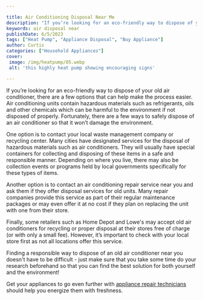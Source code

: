 ```yaml
---

title: Air Conditioning Disposal Near Me
description: "If you’re looking for an eco-friendly way to dispose of your old air conditioner, there are a few options that can help make the p...learn more about it now"
keywords: air disposal near
publishDate: 6/5/2023
tags: ["Heat Pump", "Appliance Disposal", "Buy Appliance"]
author: Curtis
categories: ["Household Appliances"]
cover: 
 image: /img/heatpump/85.webp
 alt: 'this highly heat pump showing encouraging signs'

---
```


If you’re looking for an eco-friendly way to dispose of your old air conditioner, there are a few options that can help make the process easier. Air conditioning units contain hazardous materials such as refrigerants, oils and other chemicals which can be harmful to the environment if not disposed of properly. Fortunately, there are a few ways to safely dispose of an air conditioner so that it won’t damage the environment.

One option is to contact your local waste management company or recycling center. Many cities have designated services for the disposal of hazardous materials such as air conditioners. They will usually have special containers for collecting and disposing of these items in a safe and responsible manner. Depending on where you live, there may also be collection events or programs held by local governments specifically for these types of items.

Another option is to contact an air conditioning repair service near you and ask them if they offer disposal services for old units. Many repair companies provide this service as part of their regular maintenance packages or may even offer it at no cost if they plan on replacing the unit with one from their store. 

Finally, some retailers such as Home Depot and Lowe's may accept old air conditioners for recycling or proper disposal at their stores free of charge (or with only a small fee). However, it’s important to check with your local store first as not all locations offer this service. 

Finding a responsible way to dispose of an old air conditioner near you doesn't have to be difficult - just make sure that you take some time do your research beforehand so that you can find the best solution for both yourself and the environment!

Get your appliances to go even further with <a href="/pages/appliance-repair-technicians/">appliance repair technicians</a> should help you energize them with freshness.